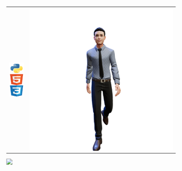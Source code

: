 <table border="0">
  <tr>
    <td>
      <img align="center" alt="Rafa-Python" height="30" width="40" src="https://raw.githubusercontent.com/devicons/devicon/master/icons/python/python-original.svg"><br>
      <img align="center" alt="Rafa-HTML" height="30" width="40" src="https://raw.githubusercontent.com/devicons/devicon/master/icons/html5/html5-original.svg"><br>
  <img align="center" alt="Rafa-CSS" height="30" width="40" src="https://raw.githubusercontent.com/devicons/devicon/master/icons/css3/css3-original.svg">
    </td>
    </td>
    <td>
      <img height="380em" src="https://github.com/samuelllegal/samuelllegal/blob/main/avatar-corpo-social.png"/>
  </tr>
</table>
  <img height="180em" src="https://github-readme-stats.vercel.app/api?username=samuelllegal&show_icons=true&theme=dark&include_all_commits=true&count_private=true"/>
